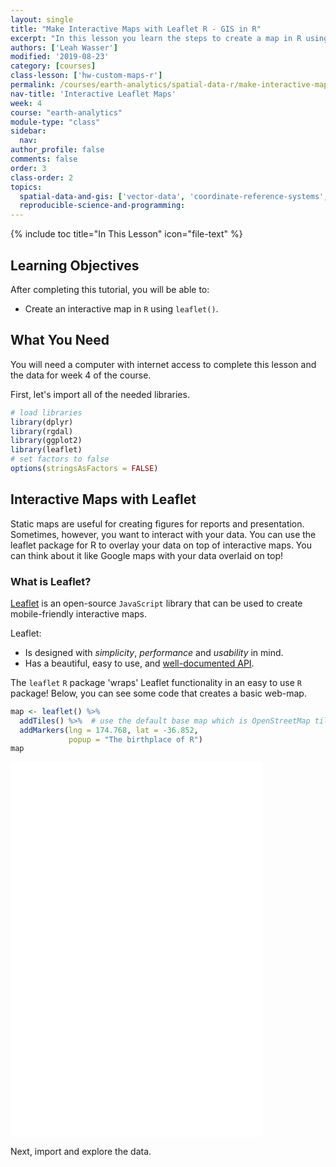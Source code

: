 ```yaml
---
layout: single
title: "Make Interactive Maps with Leaflet R - GIS in R"
excerpt: "In this lesson you learn the steps to create a map in R using ggplot."
authors: ['Leah Wasser']
modified: '2019-08-23'
category: [courses]
class-lesson: ['hw-custom-maps-r']
permalink: /courses/earth-analytics/spatial-data-r/make-interactive-maps-with-leaflet-r/
nav-title: 'Interactive Leaflet Maps'
week: 4
course: "earth-analytics"
module-type: "class"
sidebar:
  nav:
author_profile: false
comments: false
order: 3
class-order: 2
topics:
  spatial-data-and-gis: ['vector-data', 'coordinate-reference-systems', 'maps-in-r']
  reproducible-science-and-programming:
---
```



<!--# remove module-type: 'class' so it doesn't render live -->

{% include toc title="In This Lesson" icon="file-text" %}



<div class='notice--success' markdown="1">

## <i class="fa fa-graduation-cap" aria-hidden="true"></i> Learning Objectives

After completing this tutorial, you will be able to:

* Create an interactive map in `R` using `leaflet()`.

## <i class="fa fa-check-square-o fa-2" aria-hidden="true"></i> What You Need

You will need a computer with internet access to complete this lesson and the data for week 4 of the course.

</div>


First, let's import all of the needed libraries.


```r
# load libraries
library(dplyr)
library(rgdal)
library(ggplot2)
library(leaflet)
# set factors to false
options(stringsAsFactors = FALSE)
```


## Interactive Maps with Leaflet

Static maps are useful for creating figures for reports and presentation. Sometimes,
however, you want to interact with your data. You can use the leaflet package for
R to overlay your data on top of interactive maps. You can think about it like
Google  maps with your data overlaid on top!

### What is Leaflet?

<a href="http://leafletjs.com" target="_blank">Leaflet</a> is an open-source `JavaScript` library that can be used to create mobile-friendly interactive maps.

Leaflet:

* Is designed with *simplicity*, *performance* and *usability* in mind.
* Has a beautiful, easy to use, and <a href="http://leafletjs.com/reference.html" target="_blank">well-documented API</a>.


The `leaflet` `R` package 'wraps' Leaflet functionality in an easy to use `R` package! Below, you can see some code that creates a basic web-map.


```r
map <- leaflet() %>%
  addTiles() %>%  # use the default base map which is OpenStreetMap tiles
  addMarkers(lng = 174.768, lat = -36.852,
             popup = "The birthplace of R")
map
```




<iframe title="Basic Map" width="80%" height="600" src="{{ site.url }}/example-leaflet-maps/birthplace_r.html" frameborder="0" allowfullscreen></iframe>


Next, import and explore the data.












